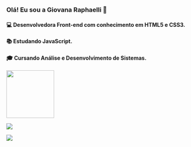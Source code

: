 ### Olá! Eu sou a Giovana Raphaelli 🖖


#### 💻 Desenvolvedora Front-end com conhecimento em HTML5 e CSS3.

#### 📚 Estudando JavaScript. 

#### 🎓 Cursando Análise e Desenvolvimento de Sistemas. 
<img height="125em" src="https://github-readme-stats.vercel.app/api/top-langs/?username=giovanaraphaelli&layout=compact&langs_count=7&theme=material-palenight"/> 


<a href="https://www.linkedin.com/in/giovanaraphaelli" target="_blank"><img src="https://img.shields.io/badge/linked-in-369?style=flat-square&logo=linkedin&logoColor=white&color=blue"></a> 


   
   <a href="https://github.com/giovanaraphaelli" target="_blank"><img src="https://komarev.com/ghpvc/?username=giovanaraphaelli"></a> 

  
 
  

